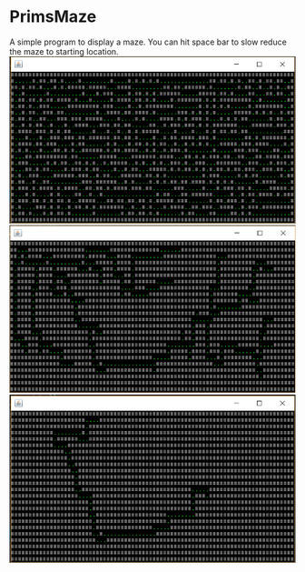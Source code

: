 # PrimsMaze
A simple program to display a maze. You can hit space bar to slow reduce the maze to starting location.
![](PrimsBeginning.PNG)
![](PrimsMiddle.PNG)
![](PrimsEnd.PNG)
